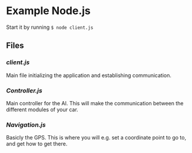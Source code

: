 # Example Node.js

Start it by running `$ node client.js`

## Files

### *client.js*

Main file initializing the application and establishing communication.

### *Controller.js*

Main controller for the AI. This will make the communication between the different modules of your car.

### *Navigation.js*

Basicly the GPS. This is where you will e.g. set a coordinate point to go to, and get 
how to get there.
